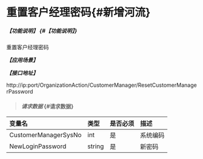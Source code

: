 # 重置客户经理密码{#新增河流}

##### _【功能说明】_ {#【功能说明】}

重置客户经理密码

_**【应用场景】**_

_**【接口地址】**_

http://ip:port/OrganizationAction/CustomerManager/ResetCustomerManagerPassword

> #### _请求数据_ {#请求数据}

| 变量名 | 类型 | 是否必须 | 描述 |
| :--- | :--- | :--- | :--- |
| CustomerManagerSysNo | int | 是 | 系统编码 |
| NewLoginPassword | string| 是 | 新密码|







